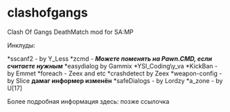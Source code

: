 # clashofgangs
Clash Of Gangs DeathMatch mod for SA:MP


Инклуды:

*sscanf2 - by Y_Less
*zcmd - ***Можете поменять на Pawn.CMD, если считаете нужным***
*easydialog by Gammix
*YSI_Coding\y_va 
*KickBan - by Emmet
*foreach - Zeex and etc
*crashdetect by Zeex
*weapon-config - by Slice **дамаг информер изменён**
*safeDialogs - by Lordzy
*a_zone - by U[17]

Более подробная информация здесь: позже ссылочка
